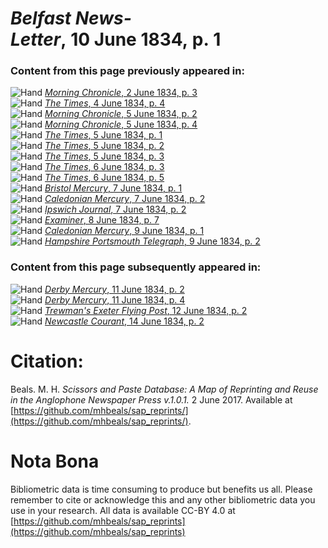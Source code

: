 # *Belfast News-Letter*, 10 June 1834, p. 1  
  
### Content from this page previously appeared in:  
![Hand](http://scissorsandpaste.net/wp-content/uploads/2017/06/smallhandpointer.png) [*Morning Chronicle*, 2 June 1834, p. 3](https://mhbeals.github.io/sap_html/Morning-Chronicle/Morning-Chronicle-2-June-1834-p-3)  
![Hand](http://scissorsandpaste.net/wp-content/uploads/2017/06/smallhandpointer.png) [*The Times*, 4 June 1834, p. 4](https://mhbeals.github.io/sap_html/The-Times/The-Times-4-June-1834-p-4)  
![Hand](http://scissorsandpaste.net/wp-content/uploads/2017/06/smallhandpointer.png) [*Morning Chronicle*, 5 June 1834, p. 2](https://mhbeals.github.io/sap_html/Morning-Chronicle/Morning-Chronicle-5-June-1834-p-2)  
![Hand](http://scissorsandpaste.net/wp-content/uploads/2017/06/smallhandpointer.png) [*Morning Chronicle*, 5 June 1834, p. 4](https://mhbeals.github.io/sap_html/Morning-Chronicle/Morning-Chronicle-5-June-1834-p-4)  
![Hand](http://scissorsandpaste.net/wp-content/uploads/2017/06/smallhandpointer.png) [*The Times*, 5 June 1834, p. 1](https://mhbeals.github.io/sap_html/The-Times/The-Times-5-June-1834-p-1)  
![Hand](http://scissorsandpaste.net/wp-content/uploads/2017/06/smallhandpointer.png) [*The Times*, 5 June 1834, p. 2](https://mhbeals.github.io/sap_html/The-Times/The-Times-5-June-1834-p-2)  
![Hand](http://scissorsandpaste.net/wp-content/uploads/2017/06/smallhandpointer.png) [*The Times*, 5 June 1834, p. 3](https://mhbeals.github.io/sap_html/The-Times/The-Times-5-June-1834-p-3)  
![Hand](http://scissorsandpaste.net/wp-content/uploads/2017/06/smallhandpointer.png) [*The Times*, 6 June 1834, p. 3](https://mhbeals.github.io/sap_html/The-Times/The-Times-6-June-1834-p-3)  
![Hand](http://scissorsandpaste.net/wp-content/uploads/2017/06/smallhandpointer.png) [*The Times*, 6 June 1834, p. 5](https://mhbeals.github.io/sap_html/The-Times/The-Times-6-June-1834-p-5)  
![Hand](http://scissorsandpaste.net/wp-content/uploads/2017/06/smallhandpointer.png) [*Bristol Mercury*, 7 June 1834, p. 1](https://mhbeals.github.io/sap_html/Bristol-Mercury/Bristol-Mercury-7-June-1834-p-1)  
![Hand](http://scissorsandpaste.net/wp-content/uploads/2017/06/smallhandpointer.png) [*Caledonian Mercury*, 7 June 1834, p. 2](https://mhbeals.github.io/sap_html/Caledonian-Mercury/Caledonian-Mercury-7-June-1834-p-2)  
![Hand](http://scissorsandpaste.net/wp-content/uploads/2017/06/smallhandpointer.png) [*Ipswich Journal*, 7 June 1834, p. 2](https://mhbeals.github.io/sap_html/Ipswich-Journal/Ipswich-Journal-7-June-1834-p-2)  
![Hand](http://scissorsandpaste.net/wp-content/uploads/2017/06/smallhandpointer.png) [*Examiner*, 8 June 1834, p. 7](https://mhbeals.github.io/sap_html/Examiner/Examiner-8-June-1834-p-7)  
![Hand](http://scissorsandpaste.net/wp-content/uploads/2017/06/smallhandpointer.png) [*Caledonian Mercury*, 9 June 1834, p. 1](https://mhbeals.github.io/sap_html/Caledonian-Mercury/Caledonian-Mercury-9-June-1834-p-1)  
![Hand](http://scissorsandpaste.net/wp-content/uploads/2017/06/smallhandpointer.png) [*Hampshire Portsmouth Telegraph*, 9 June 1834, p. 2](https://mhbeals.github.io/sap_html/Hampshire-Portsmouth-Telegraph/Hampshire-Portsmouth-Telegraph-9-June-1834-p-2)  
  
### Content from this page subsequently appeared in:  
![Hand](http://scissorsandpaste.net/wp-content/uploads/2017/06/smallhandpointer.png) [*Derby Mercury*, 11 June 1834, p. 2](https://mhbeals.github.io/sap_html/Derby-Mercury/Derby-Mercury-11-June-1834-p-2)  
![Hand](http://scissorsandpaste.net/wp-content/uploads/2017/06/smallhandpointer.png) [*Derby Mercury*, 11 June 1834, p. 4](https://mhbeals.github.io/sap_html/Derby-Mercury/Derby-Mercury-11-June-1834-p-4)  
![Hand](http://scissorsandpaste.net/wp-content/uploads/2017/06/smallhandpointer.png) [*Trewman's Exeter Flying Post*, 12 June 1834, p. 2](https://mhbeals.github.io/sap_html/Trewman's-Exeter-Flying-Post/Trewman's-Exeter-Flying-Post-12-June-1834-p-2)  
![Hand](http://scissorsandpaste.net/wp-content/uploads/2017/06/smallhandpointer.png) [*Newcastle Courant*, 14 June 1834, p. 2](https://mhbeals.github.io/sap_html/Newcastle-Courant/Newcastle-Courant-14-June-1834-p-2)  


# Citation: 

Beals. M. H. *Scissors and Paste Database: A Map of Reprinting and Reuse in the Anglophone Newspaper Press v.1.0.1.* 2 June 2017. Available at [https://github.com/mhbeals/sap_reprints/](https://github.com/mhbeals/sap_reprints/). 

# Nota Bona

Bibliometric data is time consuming to produce but benefits us all. Please remember to cite or acknowledge this and any other bibliometric data you use in your research. All data is available CC-BY 4.0 at [https://github.com/mhbeals/sap_reprints](https://github.com/mhbeals/sap_reprints)